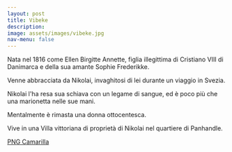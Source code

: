 ```yaml
---
layout: post
title: Vibeke
description:
image: assets/images/vibeke.jpg
nav-menu: false
---
```


Nata nel 1816 come Ellen Birgitte Annette, figlia illegittima di Cristiano VIII di Danimarca e della sua amante Sophie Frederikke.

Venne abbracciata da Nikolai, invaghitosi di lei durante un viaggio in Svezia.

Nikolai l'ha resa sua schiava con un legame di sangue, ed è poco più che una marionetta nelle sue mani.

Mentalmente è rimasta una donna ottocentesca.

Vive in una Villa vittoriana di proprietà di Nikolai nel quartiere di Panhandle.

<a href="xabacadabra.com/cursed-legacy/png-camarilla.html" class="button back">PNG Camarilla</a>
